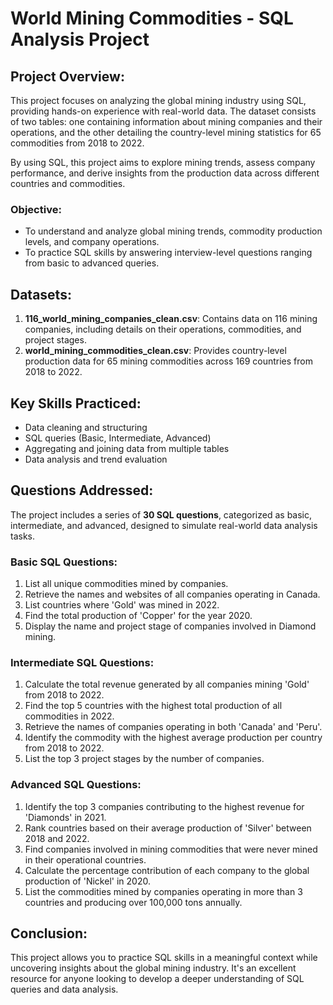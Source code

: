 # World Mining Commodities - SQL Analysis Project

## Project Overview:
This project focuses on analyzing the global mining industry using SQL, providing hands-on experience with real-world data. The dataset consists of two tables: one containing information about mining companies and their operations, and the other detailing the country-level mining statistics for 65 commodities from 2018 to 2022.

By using SQL, this project aims to explore mining trends, assess company performance, and derive insights from the production data across different countries and commodities.

### Objective:
- To understand and analyze global mining trends, commodity production levels, and company operations.
- To practice SQL skills by answering interview-level questions ranging from basic to advanced queries.

## Datasets:
1. **116_world_mining_companies_clean.csv**: Contains data on 116 mining companies, including details on their operations, commodities, and project stages.
2. **world_mining_commodities_clean.csv**: Provides country-level production data for 65 mining commodities across 169 countries from 2018 to 2022.

## Key Skills Practiced:
- Data cleaning and structuring
- SQL queries (Basic, Intermediate, Advanced)
- Aggregating and joining data from multiple tables
- Data analysis and trend evaluation

## Questions Addressed:
The project includes a series of **30 SQL questions**, categorized as basic, intermediate, and advanced, designed to simulate real-world data analysis tasks.

### Basic SQL Questions:
1. List all unique commodities mined by companies.
2. Retrieve the names and websites of all companies operating in Canada.
3. List countries where 'Gold' was mined in 2022.
4. Find the total production of 'Copper' for the year 2020.
5. Display the name and project stage of companies involved in Diamond mining.

### Intermediate SQL Questions:
1. Calculate the total revenue generated by all companies mining 'Gold' from 2018 to 2022.
2. Find the top 5 countries with the highest total production of all commodities in 2022.
3. Retrieve the names of companies operating in both 'Canada' and 'Peru'.
4. Identify the commodity with the highest average production per country from 2018 to 2022.
5. List the top 3 project stages by the number of companies.

### Advanced SQL Questions:
1. Identify the top 3 companies contributing to the highest revenue for 'Diamonds' in 2021.
2. Rank countries based on their average production of 'Silver' between 2018 and 2022.
3. Find companies involved in mining commodities that were never mined in their operational countries.
4. Calculate the percentage contribution of each company to the global production of 'Nickel' in 2020.
5. List the commodities mined by companies operating in more than 3 countries and producing over 100,000 tons annually.


## Conclusion:
This project allows you to practice SQL skills in a meaningful context while uncovering insights about the global mining industry. It's an excellent resource for anyone looking to develop a deeper understanding of SQL queries and data analysis.

